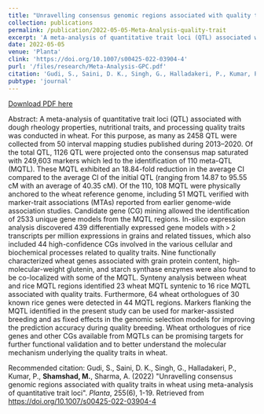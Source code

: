 ```yaml
---
title: "Unravelling consensus genomic regions associated with quality traits in wheat using meta-analysis of quantitative trait loci"
collection: publications
permalink: /publication/2022-05-05-Meta-Analysis-quality-trait
excerpt: 'A meta-analysis of quantitative trait loci (QTL) associated with dough rheology properties, nutritional traits, and processing quality traits was conducted in wheat. For this purpose, as many as 2458 QTL were collected from 50 interval mapping studies published during 2013–2020. Of the total QTL, 1126 QTL were projected onto the consensus map saturated with 249,603 markers which led to the identification of 110 meta-QTL (MQTL). These MQTL exhibited an 18.84-fold reduction in the average CI compared to the average CI of the initial QTL (ranging from 14.87 to 95.55 cM with an average of 40.35 cM). Of the 110, 108 MQTL were physically anchored to the wheat reference genome, including 51 MQTL verified with marker-trait associations (MTAs) reported from earlier genome-wide association studies. Candidate gene (CG) mining allowed the identification of 2533 unique gene models from the MQTL regions. In-silico expression analysis discovered 439 differentially expressed gene models with > 2 transcripts per million expressions in grains and related tissues, which also included 44 high-confidence CGs involved in the various cellular and biochemical processes related to quality traits. Nine functionally characterized wheat genes associated with grain protein content, high-molecular-weight glutenin, and starch synthase enzymes were also found to be co-localized with some of the MQTL. Synteny analysis between wheat and rice MQTL regions identified 23 wheat MQTL syntenic to 16 rice MQTL associated with quality traits. Furthermore, 64 wheat orthologues of 30 known rice genes were detected in 44 MQTL regions. Markers flanking the MQTL identified in the present study can be used for marker-assisted breeding and as fixed effects in the genomic selection models for improving the prediction accuracy during quality breeding. Wheat orthologues of rice genes and other CGs available from MQTLs can be promising targets for further functional validation and to better understand the molecular mechanism underlying the quality traits in wheat.'
date: 2022-05-05
venue: 'Planta'
clink: 'https://doi.org/10.1007/s00425-022-03904-4'
purl: '/files/research/Meta-Analysis-GPC.pdf'
citation: 'Gudi, S., Saini, D. K., Singh, G., Halladakeri, P., Kumar, P., <b>Shamshad, M.</b>, Sharma, A. (2022) &quot;Unravelling consensus genomic regions associated with quality traits in wheat using meta-analysis of quantitative trait loci&quot;. <i>Planta</i>, 255(6), 1-19. Retrieved from https://doi.org/10.1007/s00425-022-03904-4'
pubtype: 'journal'
---
```


<a href='/files/research/Meta-Analysis-GPC.pdf'>Download PDF here</a>

Abstract: A meta-analysis of quantitative trait loci (QTL) associated with dough rheology properties, nutritional traits, and processing quality traits was conducted in wheat. For this purpose, as many as 2458 QTL were collected from 50 interval mapping studies published during 2013–2020. Of the total QTL, 1126 QTL were projected onto the consensus map saturated with 249,603 markers which led to the identification of 110 meta-QTL (MQTL). These MQTL exhibited an 18.84-fold reduction in the average CI compared to the average CI of the initial QTL (ranging from 14.87 to 95.55 cM with an average of 40.35 cM). Of the 110, 108 MQTL were physically anchored to the wheat reference genome, including 51 MQTL verified with marker-trait associations (MTAs) reported from earlier genome-wide association studies. Candidate gene (CG) mining allowed the identification of 2533 unique gene models from the MQTL regions. In-silico expression analysis discovered 439 differentially expressed gene models with > 2 transcripts per million expressions in grains and related tissues, which also included 44 high-confidence CGs involved in the various cellular and biochemical processes related to quality traits. Nine functionally characterized wheat genes associated with grain protein content, high-molecular-weight glutenin, and starch synthase enzymes were also found to be co-localized with some of the MQTL. Synteny analysis between wheat and rice MQTL regions identified 23 wheat MQTL syntenic to 16 rice MQTL associated with quality traits. Furthermore, 64 wheat orthologues of 30 known rice genes were detected in 44 MQTL regions. Markers flanking the MQTL identified in the present study can be used for marker-assisted breeding and as fixed effects in the genomic selection models for improving the prediction accuracy during quality breeding. Wheat orthologues of rice genes and other CGs available from MQTLs can be promising targets for further functional validation and to better understand the molecular mechanism underlying the quality traits in wheat.

Recommended citation: Gudi, S., Saini, D. K., Singh, G., Halladakeri, P., Kumar, P., <b>Shamshad, M.</b>, Sharma, A. (2022) "Unravelling consensus genomic regions associated with quality traits in wheat using meta-analysis of quantitative trait loci". <i>Planta</i>, 255(6), 1-19. Retrieved from https://doi.org/10.1007/s00425-022-03904-4
